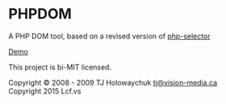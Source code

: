 PHPDOM
======

A PHP DOM tool, based on a revised version of [php-selector](https://github.com/tj/php-selector)<br />

[Demo](https://github.com/Lcfvs/DOMArch)<br />

This project is bi-MIT licensed.

Copyright © 2008 - 2009 TJ Holowaychuk <tj@vision-media.ca><br />
Copyright 2015 Lcf.vs